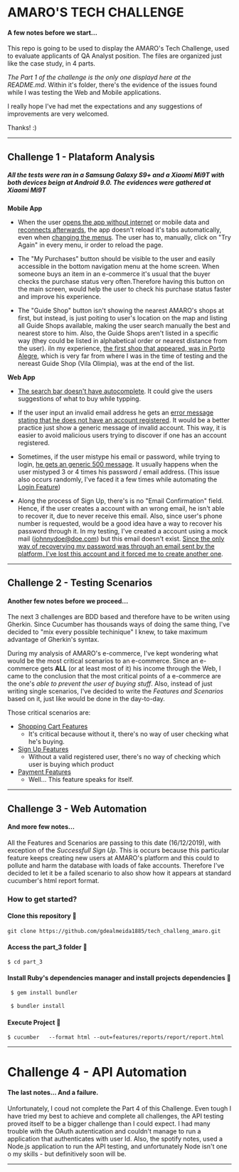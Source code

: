 # AMARO'S TECH CHALLENGE

#### A few notes before we start...
This repo is going to be used to display the AMARO's Tech Challenge, used to evaluate applicants of QA Analyst position.
The files are organized just like the case study, in 4 parts.

*The Part 1 of the challenge is the only one displayd here at the README.md*. Within it's folder, there's the evidence of the issues found while I was testing the Web and Mobile applications. 

I really hope I've had met the expectations and any suggestions of improvements are very welcomed.

Thanks! :)

---

## Challenge 1 - Plataform Analysis
  ##### All the tests were ran in a Samsung Galaxy S9+ and a Xiaomi Mi9T with both devices beign at Android 9.0. The evidences were gathered at Xiaomi Mi9T

__**Mobile App**__

* When the user [opens the app without internet](part_1/Mobile/mobile_scenario1_noConnection.jpg) or mobile data and [reconnects afterwards](/part_1/Mobile/mobile_scenario1_reconnected.jpg), the app doesn't reload it's tabs automatically, even when [changing the menus](/part_1/Mobile/mobile_scenario1_changinMenu.jpg). 
The user has to, manually, click on "Try Again" in every menu, ir order to reload the page.

* The "My Purchases" button should be visible to the user and easily accessible in the bottom    navigation menu at the home screen. 
When someone buys an item in an e-commerce it's usual that the buyer checks the purchase status very often.Therefore having this button on the main screen, would help the user to check his purchase status faster and improve his experience.

* The "Guide Shop" button isn't showing the nearest AMARO's shops at first, but instead, is just poiting to user's location on the map and listing all Guide Shops available, making the user search manually the best and nearest store to him. 
Also, the Guide Shops aren't listed in a specific way (they could be listed in alphabetical order or nearest distance from the user). iIn my experience, [the first shop that appeared, was in Porto Alegre](part_1/Mobile/mobile_scenario3_guideShop.jpg), which is very far from where I was in the time of testing and the nereast Guide Shop (Vila Olimpia), was at the end of the list.

__**Web App**__

* [The search bar doesn't have autocomplete](part_1/Web/web_scenario1_autocomplete.png). It could give the users suggestions of what to buy while typping.

* If the user input an invalid email address he gets an [error message stating that he does not have an account registered](part_1/Web/web_scenario2_createAccount.png). It would be a better practice just show a generic message of invalid account. 
This way, it is easier to avoid malicious users trying to discover if one has an account registered.

* Sometimes, if the user mistype his email or password, while trying to login, [he gets an generic 500 message](part_1/Web/web_scenario3_error500.png). It usually happens when the user mistyped 3 or 4 times his password / email address. (This issue also occurs randomly, I've faced it a few times while automating the [Login Feature](part_3/features/spec/login.feature))

* Along the process of Sign Up, there's is no "Email Confirmation" field. Hence, if the user creates a account with an wrong email, he isn't able to recover it, due to never receive this email. Also, since user's phone number is requested, would be a good idea have a way to recover his password through it. 
In my testing, I've created a account using a mock mail (johnnydoe@doe.com) but this email doesn't exist. [Since the only way of recoverying my password was through an email sent by the platform, I've lost this account and it forced me to create another one](part_1/Web/web_scenario4_fakeMail.png).

---

## Challenge 2 - Testing Scenarios

#### Another few notes before we proceed...
The next 3 challenges are BDD based and therefore have to be writen using Gherkin. Since Cucumber has thousands ways of doing the same thing, I've decided to "mix every possible techinique" I knew, to take maximum advantage of Gherkin's syntax.  

During my analysis of AMARO's e-commerce, I've kept wondering what would be the most critical scenarios to an e-commerce. Since an e-commerce gets __ALL__ (or at least most of it) his income through the Web, I came to the conclusion that the most critical points of a e-commerce are the one's *able to prevent the user of buying stuff*. Also, instead of just writing single scenarios, I've decided to write the _Features and Scenarios_ based on it, just like would be done in the day-to-day.

Those critical scenarios are:
* [Shopping Cart Features](part_2/shopping_cart.feature)
  * It's critical because without it, there's no way of user checking what he's buying.
* [Sign Up Features](part_2/signup.feature) 
  * Without a valid registered user, there's no way of checking which user is buying which product
* [Payment Features](part_2/payment.feature)
  * Well... This feature speaks for itself. 

---

## Challenge 3 - Web Automation 

#### And more few notes...
All the Features and Scenarios are passing to this date (16/12/2019), with exception of the *Successfull Sign Up*. This is occurs because this particular feature keeps creating new users at AMARO's platform and this could to pollute and harm the database with loads of fake accounts.
Therefore I've decided to let it be a failed scenario to also show how it appears at standard cucumber's html report format.

### How to get started? 
 
#### Clone this repository :dart:
```git
git clone https://github.com/gdealmeida1885/tech_challeng_amaro.git
```
#### Access the part_3 folder :dart:

```shell
$ cd part_3
```
#### Install Ruby's dependencies manager and install projects dependencies :dart:

```ruby
 $ gem install bundler
 
 $ bundler install
```

#### Execute Project :dart:

```cucumber
$ cucumber   --format html --out=features/reports/report/report.html
```

---

# Challenge 4 - API Automation

#### The last notes... And a failure.

Unfortunately, I coud not complete the Part 4 of this Challenge. Even tough I have tried my best to achieve and complete all challenges, the API testing proved itself to be a bigger challenge than I could expect.
I had many trouble with the OAuth autentication and couldn't manage to run a application that authenticates with user Id. Also, the spotify notes, used a Node.js application to run the API testing, and unfortunately Node isn't one o my skills - but definitively soon will be. 

---






